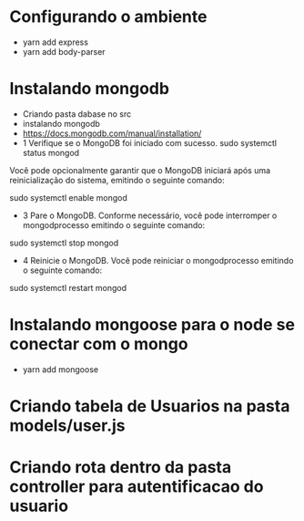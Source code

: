 # Configurando o ambiente
- yarn add express
- yarn add body-parser

# Instalando mongodb
- Criando pasta dabase no src
- instalando mongodb 
 - https://docs.mongodb.com/manual/installation/
- 1 Verifique se o MongoDB foi iniciado com sucesso. 
sudo systemctl status mongod

Você pode opcionalmente garantir que o MongoDB iniciará após uma reinicialização do sistema, emitindo o seguinte comando:

sudo systemctl enable mongod

- 3
Pare o MongoDB. 
Conforme necessário, você pode interromper o mongodprocesso emitindo o seguinte comando:

sudo systemctl stop mongod

- 4
Reinicie o MongoDB. 
Você pode reiniciar o mongodprocesso emitindo o seguinte comando:

sudo systemctl restart mongod

# Instalando mongoose para o node se conectar com o mongo
- yarn add mongoose

# Criando tabela de Usuarios na pasta models/user.js

# Criando rota dentro da pasta controller para autentificacao do usuario